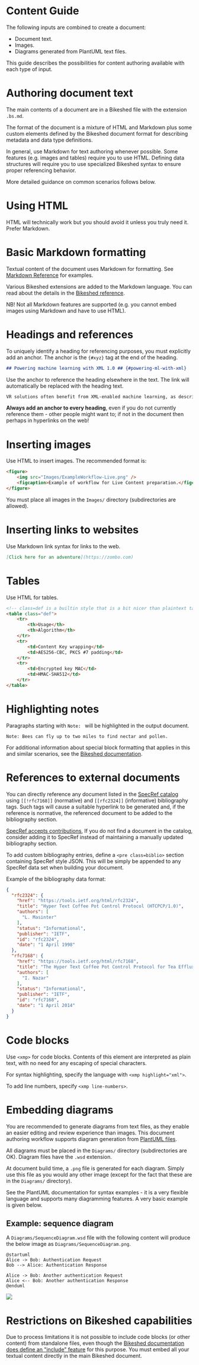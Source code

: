 # Content Guide

The following inputs are combined to create a document:

* Document text.
* Images.
* Diagrams generated from PlantUML text files.

This guide describes the possibilities for content authoring available with each type of input.

# Authoring document text

The main contents of a document are in a Bikeshed file with the extension `.bs.md`.

The format of the document is a mixture of HTML and Markdown plus some custom elements defined by the Bikeshed document format for describing metadata and data type definitions.

In general, use Markdown for text authoring whenever possible. Some features (e.g. images and tables) require you to use HTML. Defining data structures will require you to use specialized Bikeshed syntax to ensure proper referencing behavior.

More detailed guidance on common scenarios follows below.

# Using HTML

HTML will technically work but you should avoid it unless you truly need it. Prefer Markdown.

# Basic Markdown formatting

Textual content of the document uses Markdown for formatting. See [Markdown Reference](https://commonmark.org/help/) for examples.

Various Bikeshed extensions are added to the Markdown language. You can read about the details in the [Bikeshed reference](https://tabatkins.github.io/bikeshed/#markup-shortcuts).

NB! Not all Markdown features are supported (e.g. you cannot embed images using Markdown and have to use HTML).

# Headings and references

To uniquely identify a heading for referencing purposes, you must explicitly add an anchor. The anchor is the `{#xyz}` tag at the end of the heading.

```markdown
## Powering machine learning with XML 1.0 ## {#powering-ml-with-xml}
```

Use the anchor to reference the heading elsewhere in the text. The link will automatically be replaced with the heading text.

```markdown
VR solutions often benefit from XML-enabled machine learning, as described in the [[#powering-ml-with-xml]] chapter.
```

**Always add an anchor to every heading**, even if you do not currently reference them - other people might want to; if not in the document then perhaps in hyperlinks on the web!

# Inserting images

Use HTML to insert images. The recommended format is:

```html
<figure>
	<img src="Images/ExampleWorkflow-Live.png" />
	<figcaption>Example of workflow for Live Content preparation.</figcaption>
</figure>
```

You must place all images in the `Images/` directory (subdirectories are allowed).

# Inserting links to websites

Use Markdown link syntax for links to the web.

```markdown
[Click here for an adventure](https://zombo.com)
```

# Tables

Use HTML for tables.

```html
<!-- class=def is a builtin style that is a bit nicer than plaintext tables. -->
<table class="def">
	<tr>
		<th>Usage</th>
		<th>Algorithm</th>
	</tr>
	<tr>
		<td>Content Key wrapping</td>
		<td>AES256-CBC, PKCS #7 padding</td>
	</tr>
	<tr>
		<td>Encrypted key MAC</td>
		<td>HMAC-SHA512</td>
	</tr>
</table>
```

# Highlighting notes

Paragraphs starting with `Note: ` will be highlighted in the output document.

```
Note: Bees can fly up to two miles to find nectar and pollen.
```

For additional information about special block formatting that applies in this and similar scenarios, see the [Bikeshed documentation](https://tabatkins.github.io/bikeshed/#notes-etc).

# References to external documents

You can directly reference any document listed in the [SpecRef catalog](https://specref.org) using `[[!rfc7168]]` (normative) and `[[rfc2324]]` (informative) bibliography tags. Such tags will cause a suitable hyperlink to be generated and, if the reference is normative, the referenced document to be added to the bibliography section.

[SpecRef accepts contributions](https://github.com/tobie/specref#updating--adding-new-references), If you do not find a document in the catalog, consider adding it to SpecRef instead of maintaining a manually updated bibliography section.

To add custom bibliography entries, define a `<pre class=biblio>` section containing SpecRef style JSON. This will be simply be appended to any SpecRef data set when building your document.

Example of the bibliography data format:

```json
{
  "rfc2324": {
    "href": "https://tools.ietf.org/html/rfc2324",
    "title": "Hyper Text Coffee Pot Control Protocol (HTCPCP/1.0)",
    "authors": [
      "L. Masinter"
    ],
    "status": "Informational",
    "publisher": "IETF",
    "id": "rfc2324",
    "date": "1 April 1998"
  },
  "rfc7168": {
    "href": "https://tools.ietf.org/html/rfc7168",
    "title": "The Hyper Text Coffee Pot Control Protocol for Tea Efflux Appliances (HTCPCP-TEA)",
    "authors": [
      "I. Nazar"
    ],
    "status": "Informational",
    "publisher": "IETF",
    "id": "rfc7168",
    "date": "1 April 2014"
  }
}
```

# Code blocks

Use `<xmp>` for code blocks. Contents of this element are interpreted as plain text, with no need for any escaping of special characters.

For syntax highlighting, specify the language with `<xmp highlight="xml">`.

To add line numbers, specify `<xmp line-numbers>`.

# Embedding diagrams

You are recommended to generate diagrams from text files, as they enable an easier editing and review experience than images. This document authoring workflow supports diagram generation from [PlantUML files](http://plantuml.com/).

All diagrams must be placed in the `Diagrams/` directory (subdirectories are OK). Diagram files have the `.wsd` extension.

At document build time, a `.png` file is generated for each diagram. Simply use this file as you would any other image (except for the fact that these are in the `Diagrams/` directory).

See the PlantUML documentation for syntax examples - it is a very flexible language and supports many diagramming features. A very basic example is given below.

## Example: sequence diagram

A `Diagrams/SequenceDiagram.wsd` file with the following content will produce the below image as `Diagrams/SequenceDiagram.png`.

```plantuml
@startuml
Alice -> Bob: Authentication Request
Bob --> Alice: Authentication Response

Alice -> Bob: Another authentication Request
Alice <-- Bob: Another authentication Response
@enduml
```

![](Images/SequenceDiagram.png)

# Restrictions on Bikeshed capabilities

Due to process limitations it is not possible to include code blocks (or other content) from standalone files, even though the [Bikeshed documentation does define an "include" feature](https://tabatkins.github.io/bikeshed/#including) for this purpose. You must embed all your textual content directly in the main Bikeshed document.